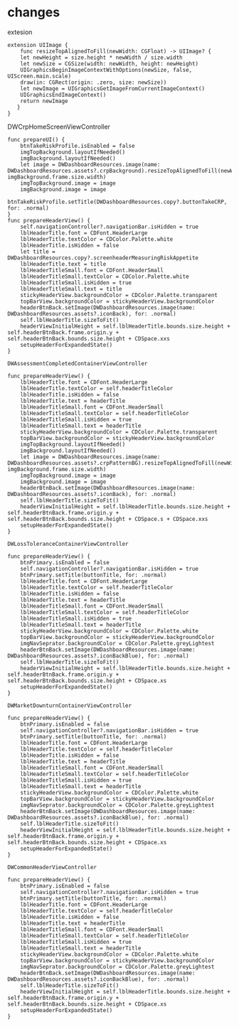 # changes


extesion 

    extension UIImage {
        func resizeTopAlignedToFill(newWidth: CGFloat) -> UIImage? {
        let newHeight = size.height * newWidth / size.width
        let newSize = CGSize(width: newWidth, height: newHeight)
        UIGraphicsBeginImageContextWithOptions(newSize, false, UIScreen.main.scale)
        draw(in: CGRect(origin: .zero, size: newSize))
        let newImage = UIGraphicsGetImageFromCurrentImageContext()
        UIGraphicsEndImageContext()
        return newImage
       }
    }

DWCrpHomeScreenViewController

    func prepareUI() {
        btnTakeRiskProfile.isEnabled = false
        imgTopBackground.layoutIfNeeded()
        imgBackground.layoutIfNeeded()
        let image = DWDashboardResources.image(name: DWDashboardResources.assets?.crpBackground).resizeTopAlignedToFill(newWidth: imgBackground.frame.size.width)
        imgTopBackground.image = image
        imgBackground.image = image
        btnTakeRiskProfile.setTitle(DWDashboardResources.copy?.buttonTakeCRP, for: .normal)
    }
    func prepareHeaderView() {
        self.navigationController?.navigationBar.isHidden = true
        lblHeaderTitle.font = CDFont.HeaderLarge
        lblHeaderTitle.textColor = CDColor.Palette.white
        lblHeaderTitle.isHidden = false
        let title = DWDashboardResources.copy?.screenheaderMeasuringRiskAppetite
        lblHeaderTitle.text = title
        lblHeaderTitleSmall.font = CDFont.HeaderSmall
        lblHeaderTitleSmall.textColor = CDColor.Palette.white
        lblHeaderTitleSmall.isHidden = true
        lblHeaderTitleSmall.text = title
        stickyHeaderView.backgroundColor = CDColor.Palette.transparent
        topBarView.backgroundColor = stickyHeaderView.backgroundColor
        headerBtnBack.setImage(DWDashboardResources.image(name: DWDashboardResources.assets?.iconBack), for: .normal)
        self.lblHeaderTitle.sizeToFit()
        headerViewInitialHeight = self.lblHeaderTitle.bounds.size.height + self.headerBtnBack.frame.origin.y + self.headerBtnBack.bounds.size.height + CDSpace.xxs
        setupHeaderForExpandedState()
    }
    
    DWAssessmentCompletedContainerViewController
    
    func prepareHeaderView() {
        lblHeaderTitle.font = CDFont.HeaderLarge
        lblHeaderTitle.textColor = self.headerTitleColor
        lblHeaderTitle.isHidden = false
        lblHeaderTitle.text = headerTitle
        lblHeaderTitleSmall.font = CDFont.HeaderSmall
        lblHeaderTitleSmall.textColor = self.headerTitleColor
        lblHeaderTitleSmall.isHidden = true
        lblHeaderTitleSmall.text = headerTitle
        stickyHeaderView.backgroundColor = CDColor.Palette.transparent
        topBarView.backgroundColor = stickyHeaderView.backgroundColor
        imgTopBackground.layoutIfNeeded()
        imgBackground.layoutIfNeeded()
        let image = DWDashboardResources.image(name: DWDashboardResources.assets?.crpPatternBG).resizeTopAlignedToFill(newWidth: imgBackground.frame.size.width)
        imgTopBackground.image = image
        imgBackground.image = image
        headerBtnBack.setImage(DWDashboardResources.image(name: DWDashboardResources.assets?.iconBack), for: .normal)
        self.lblHeaderTitle.sizeToFit()
        headerViewInitialHeight = self.lblHeaderTitle.bounds.size.height + self.headerBtnBack.frame.origin.y + self.headerBtnBack.bounds.size.height + CDSpace.s + CDSpace.xxs
        setupHeaderForExpandedState()
    }
    
    DWLossToleranceContainerViewController
    
    func prepareHeaderView() {
        btnPrimary.isEnabled = false
        self.navigationController?.navigationBar.isHidden = true
        btnPrimary.setTitle(buttonTitle, for: .normal)
        lblHeaderTitle.font = CDFont.HeaderLarge
        lblHeaderTitle.textColor = self.headerTitleColor
        lblHeaderTitle.isHidden = false
        lblHeaderTitle.text = headerTitle
        lblHeaderTitleSmall.font = CDFont.HeaderSmall
        lblHeaderTitleSmall.textColor = self.headerTitleColor
        lblHeaderTitleSmall.isHidden = true
        lblHeaderTitleSmall.text = headerTitle
        stickyHeaderView.backgroundColor = CDColor.Palette.white
        topBarView.backgroundColor = stickyHeaderView.backgroundColor
        imgNavSeprator.backgroundColor = CDColor.Palette.greyLightest
        headerBtnBack.setImage(DWDashboardResources.image(name: DWDashboardResources.assets?.iconBackBlue), for: .normal)
        self.lblHeaderTitle.sizeToFit()
        headerViewInitialHeight = self.lblHeaderTitle.bounds.size.height + self.headerBtnBack.frame.origin.y + self.headerBtnBack.bounds.size.height + CDSpace.xs
        setupHeaderForExpandedState()
    }
    
    DWMarketDownturnContainerViewController
    
    func prepareHeaderView() {
        btnPrimary.isEnabled = false
        self.navigationController?.navigationBar.isHidden = true
        btnPrimary.setTitle(buttonTitle, for: .normal)
        lblHeaderTitle.font = CDFont.HeaderLarge
        lblHeaderTitle.textColor = self.headerTitleColor
        lblHeaderTitle.isHidden = false
        lblHeaderTitle.text = headerTitle
        lblHeaderTitleSmall.font = CDFont.HeaderSmall
        lblHeaderTitleSmall.textColor = self.headerTitleColor
        lblHeaderTitleSmall.isHidden = true
        lblHeaderTitleSmall.text = headerTitle
        stickyHeaderView.backgroundColor = CDColor.Palette.white
        topBarView.backgroundColor = stickyHeaderView.backgroundColor
        imgNavSeprator.backgroundColor = CDColor.Palette.greyLightest
        headerBtnBack.setImage(DWDashboardResources.image(name: DWDashboardResources.assets?.iconBackBlue), for: .normal)
        self.lblHeaderTitle.sizeToFit()
        headerViewInitialHeight = self.lblHeaderTitle.bounds.size.height + self.headerBtnBack.frame.origin.y + self.headerBtnBack.bounds.size.height + CDSpace.xs
        setupHeaderForExpandedState()
    }
    
    DWCommonHeaderViewController
    
    func prepareHeaderView() {
        btnPrimary.isEnabled = false
        self.navigationController?.navigationBar.isHidden = true
        btnPrimary.setTitle(buttonTitle, for: .normal)
        lblHeaderTitle.font = CDFont.HeaderLarge
        lblHeaderTitle.textColor = self.headerTitleColor
        lblHeaderTitle.isHidden = false
        lblHeaderTitle.text = headerTitle
        lblHeaderTitleSmall.font = CDFont.HeaderSmall
        lblHeaderTitleSmall.textColor = self.headerTitleColor
        lblHeaderTitleSmall.isHidden = true
        lblHeaderTitleSmall.text = headerTitle
        stickyHeaderView.backgroundColor = CDColor.Palette.white
        topBarView.backgroundColor = stickyHeaderView.backgroundColor
        imgNavSeprator.backgroundColor = CDColor.Palette.greyLightest
        headerBtnBack.setImage(DWDashboardResources.image(name: DWDashboardResources.assets?.iconBackBlue), for: .normal)
        self.lblHeaderTitle.sizeToFit()
        headerViewInitialHeight = self.lblHeaderTitle.bounds.size.height + self.headerBtnBack.frame.origin.y + self.headerBtnBack.bounds.size.height + CDSpace.xs
        setupHeaderForExpandedState()
    }
